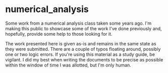 # numerical_analysis
Some work from a numerical analysis class taken some years ago. I'm making this public to showcase some of the work I've done previously and, hopefully, provide some help to those looking for it.

The work presented here is given as-is and remains in the same state as they were submitted. There are a couple of typos floating around, possibly one or two logic errors. If you're using this material as a study guide, be vigilant. I did my best when writing the documents to be precise as possible within the window of time I was allotted, but I'm only human.
